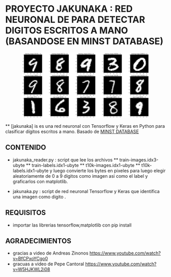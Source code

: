 # PROYECTO JAKUNAKA : RED NEURONAL DE PARA DETECTAR DIGITOS ESCRITOS A MANO (BASANDOSE EN MINST DATABASE)
<p align="center">
  <img src="logo.png" width="400" alt="MINST DATABASE">
</p>

** [jakunaka] is es una red neuronal con Tensorflow y Keras en Python para clasificar dígitos escritos a mano. Basado de [MINST DATABASE](https://yann.lecun.com/exdb/mnist/)

## CONTENIDO
* jakunaka_reader.py : script que lee los archivos
** train-images.idx3-ubyte
** train-labels.idx1-ubyte
** t10k-images.idx1-ubyte
** t10k-labels.idx1-ubyte
y luego convierte los bytes en pixeles para luego elegir aleatoriamente de 0 a 9 digitos como imagen asi como el label y graficarlos con matplotlib.

* jakunaka.py : script de red neuronal Tensorflow y Keras que identifica una imagen como digito .


## REQUISITOS
* importar las librerias tensorflow,matplotlib con pip install

## AGRADECIMIENTOS
* gracias a video de Andreas Zinonos https://www.youtube.com/watch?v=BfCPxoYCgo0
* gracuas a video de Pepe Cantoral https://www.youtube.com/watch?v=W5HJKWL2i08
